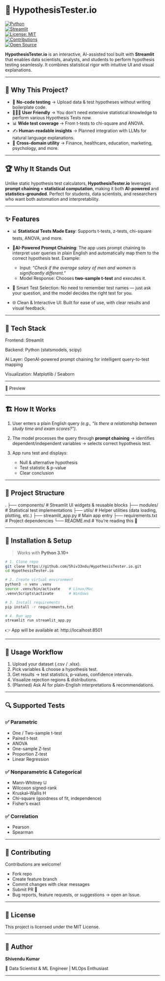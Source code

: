 <!-- ============================================= -->
<!--            HypothesisTester.io README          -->
<!-- ============================================= -->

# 🧪 HypothesisTester.io  

[![Python](https://img.shields.io/badge/python-3.10+-blue.svg?logo=python)](https://www.python.org/)  
[![Streamlit](https://img.shields.io/badge/Built%20with-Streamlit-FF4B4B.svg?logo=streamlit&logoColor=white)](https://streamlit.io/)  
[![License: MIT](https://img.shields.io/badge/License-MIT-green.svg)](LICENSE)  
[![Contributions](https://img.shields.io/badge/Contributions-Welcome-brightgreen.svg?logo=github)](CONTRIBUTING.md)  
[![Open Source](https://img.shields.io/badge/Open%20Source-%E2%9D%A4-red.svg)]()  

**HypothesisTester.io** is an interactive, AI-assisted tool built with **Streamlit** that enables data scientists, analysts, and students to perform hypothesis testing seamlessly. It combines statistical rigor with intuitive UI and visual explanations.

---

## 🚀 Why This Project?

- 🧠 **No-code testing** → Upload data & test hypotheses without writing boilerplate code.  
- 👨🏻‍🦱 **User Friendly** → You don't need extensive statistical knowledge to perform various Hypothesis Tests now.
- 📊 **Wide test coverage** → From t-tests to chi-square and ANOVA.  
- ✍️ **Human-readable insights** → Planned integration with LLMs for natural language explanations.  
- 🎯 **Cross-domain utility** → Finance, healthcare, education, marketing, psychology, and more.  

---

## 🏆 Why It Stands Out

Unlike static hypothesis test calculators, **HypothesisTester.io** leverages **prompt chaining + statistical computation**, making it both **AI-powered** and **statistics-grounded**. Perfect for students, data scientists, and researchers who want both automation and interpretability.

---

## ✨ Features

- 📊 **Statistical Tests Made Easy**: Supports t-tests, z-tests, chi-square tests, ANOVA, and more.

- 🤖**AI-Powered Prompt Chaining**: The app uses prompt chaining to interpret user queries in plain English and automatically map them to the correct hypothesis test. Example:
    
    - Input: *“Check if the average salary of men and women is significantly different.”*
    - Model Response: Chooses **two-sample t-test** and executes it.

- 🎯 Smart Test Selection: No need to remember test names — just ask your question, and the model decides the right test for you.

- 🌐 Clean & Interactive UI: Built for ease of use, with clear results and visual feedback.

---

## 🚀 Tech Stack

Frontend: Streamlit

Backend: Python (statsmodels, scipy)

AI Layer: OpenAI-powered prompt chaining for intelligent query-to-test mapping

Visualization: Matplotlib / Seaborn

---

📸 Preview

---

## 🏗️ How It Works

1. User enters a plain English query *(e.g., “Is there a relationship between study time and exam scores?”)*.

2. The model processes the query through **prompt chaining** → identifies dependent/independent variables → selects correct hypothesis test.

3. App runs test and displays:
    - Null & alternative hypothesis
    - Test statistic & p-value
    - Clear conclusion

---

## 📂 Project Structure

.
├── components/ # Streamlit UI widgets & reusable blocks
├── modules/ # Statistical test implementations
├── utils/ # Helper utilities (data loading, plotting, etc.)
├── streamlit_app.py # Main app entry
├── requirements.txt # Project dependencies
└── README.md # You’re reading this 🙂

---

## 🔧 Installation & Setup

> Works with **Python 3.10+**

```bash
# 1. Clone repo
git clone https://github.com/Shiv33ndu/HypothesisTester.io.git
cd HypothesisTester.io

# 2. Create virtual environment
python3 -m venv .venv
source .venv/bin/activate    # Linux/Mac
.venv\Scripts\activate       # Windows

# 3. Install requirements
pip install -r requirements.txt

# 4. Run app
streamlit run streamlit_app.py

```

👉 App will be available at: http://localhost:8501


---

## 🧩 Usage Workflow

1. Upload your dataset (.csv / .xlsx).
2. Pick variables & choose a hypothesis test.
3. Get results → test statistics, p-values, confidence intervals.
4. Visualize rejection regions & distributions.
5. (Planned) Ask AI for plain-English interpretations & recommendations.

---

## 🔍 Supported Tests

### ✅ Parametric

- One / Two-sample t-test
- Paired t-test
- ANOVA
- One-sample Z-test
- Proportion Z-test
- Linear Regression

### ✅ Nonparametric & Categorical

- Mann-Whitney U
- Wilcoxon signed-rank
- Kruskal–Wallis H
- Chi-square (goodness of fit, independence)
- Fisher’s exact


### ✅ Correlation

- Pearson
- Spearman

---

## 🤝 Contributing

Contributions are welcome!

- Fork repo
- Create feature branch
- Commit changes with clear messages
- Submit PR 🚀
- Bug reports, feature requests, or suggestions → open an Issue.

---

## 📝 License

This project is licensed under the MIT License.

---

## 👤 Author

**Shivendu Kumar**

💼 Data Scientist & ML Engineer | MLOps Enthusiast

---